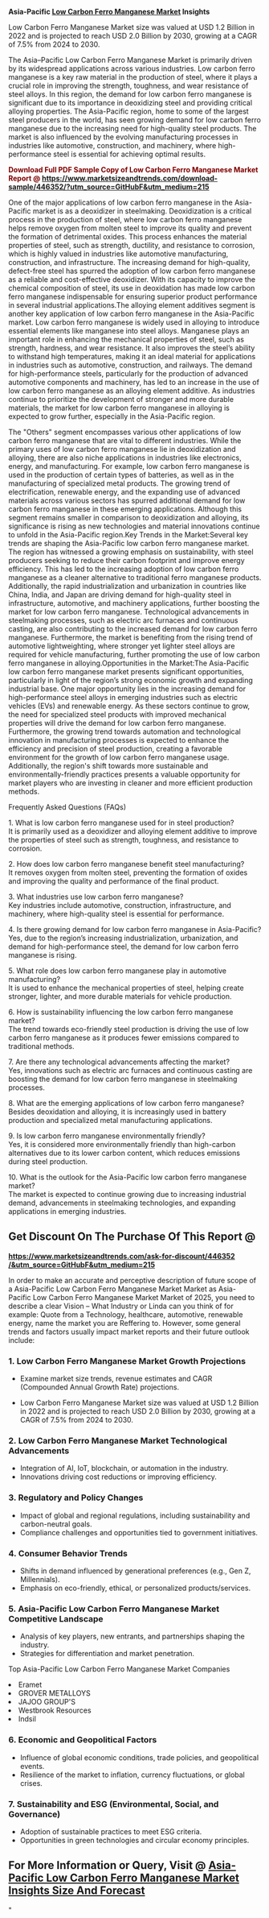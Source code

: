 <p><strong>Asia-Pacific&nbsp;<a href=""https://www.marketsizeandtrends.com/download-sample/446352/&amp;utm_source=GitHubF&amp;utm_medium=215"">Low Carbon Ferro Manganese Market</a> Insights</strong></p><p>Low Carbon Ferro Manganese Market size was valued at USD 1.2 Billion in 2022 and is projected to reach USD 2.0 Billion by 2030, growing at a CAGR of 7.5% from 2024 to 2030.</p><p><p>The Asia–Pacific Low Carbon Ferro Manganese Market is primarily driven by its widespread applications across various industries. Low carbon ferro manganese is a key raw material in the production of steel, where it plays a crucial role in improving the strength, toughness, and wear resistance of steel alloys. In this region, the demand for low carbon ferro manganese is significant due to its importance in deoxidizing steel and providing critical alloying properties. The Asia-Pacific region, home to some of the largest steel producers in the world, has seen growing demand for low carbon ferro manganese due to the increasing need for high-quality steel products. The market is also influenced by the evolving manufacturing processes in industries like automotive, construction, and machinery, where high-performance steel is essential for achieving optimal results. <br> <strong><p><strong><span style="color: #800000;">Download Full PDF Sample Copy of Low Carbon Ferro Manganese Market Report @</span>&nbsp;</strong><a href="https://www.marketsizeandtrends.com/download-sample/446352/?utm_source=GitHubF&amp;utm_medium=215" target="_blank">https://www.marketsizeandtrends.com/download-sample/446352/?utm_source=GitHubF&amp;utm_medium=215</a></p></strong></p><p>One of the major applications of low carbon ferro manganese in the Asia-Pacific market is as a deoxidizer in steelmaking. Deoxidization is a critical process in the production of steel, where low carbon ferro manganese helps remove oxygen from molten steel to improve its quality and prevent the formation of detrimental oxides. This process enhances the material properties of steel, such as strength, ductility, and resistance to corrosion, which is highly valued in industries like automotive manufacturing, construction, and infrastructure. The increasing demand for high-quality, defect-free steel has spurred the adoption of low carbon ferro manganese as a reliable and cost-effective deoxidizer. With its capacity to improve the chemical composition of steel, its use in deoxidation has made low carbon ferro manganese indispensable for ensuring superior product performance in several industrial applications.The alloying element additives segment is another key application of low carbon ferro manganese in the Asia-Pacific market. Low carbon ferro manganese is widely used in alloying to introduce essential elements like manganese into steel alloys. Manganese plays an important role in enhancing the mechanical properties of steel, such as strength, hardness, and wear resistance. It also improves the steel’s ability to withstand high temperatures, making it an ideal material for applications in industries such as automotive, construction, and railways. The demand for high-performance steels, particularly for the production of advanced automotive components and machinery, has led to an increase in the use of low carbon ferro manganese as an alloying element additive. As industries continue to prioritize the development of stronger and more durable materials, the market for low carbon ferro manganese in alloying is expected to grow further, especially in the Asia-Pacific region.<p>The "Others" segment encompasses various other applications of low carbon ferro manganese that are vital to different industries. While the primary uses of low carbon ferro manganese lie in deoxidization and alloying, there are also niche applications in industries like electronics, energy, and manufacturing. For example, low carbon ferro manganese is used in the production of certain types of batteries, as well as in the manufacturing of specialized metal products. The growing trend of electrification, renewable energy, and the expanding use of advanced materials across various sectors has spurred additional demand for low carbon ferro manganese in these emerging applications. Although this segment remains smaller in comparison to deoxidization and alloying, its significance is rising as new technologies and material innovations continue to unfold in the Asia-Pacific region.Key Trends in the Market:Several key trends are shaping the Asia-Pacific low carbon ferro manganese market. The region has witnessed a growing emphasis on sustainability, with steel producers seeking to reduce their carbon footprint and improve energy efficiency. This has led to the increasing adoption of low carbon ferro manganese as a cleaner alternative to traditional ferro manganese products. Additionally, the rapid industrialization and urbanization in countries like China, India, and Japan are driving demand for high-quality steel in infrastructure, automotive, and machinery applications, further boosting the market for low carbon ferro manganese. Technological advancements in steelmaking processes, such as electric arc furnaces and continuous casting, are also contributing to the increased demand for low carbon ferro manganese. Furthermore, the market is benefiting from the rising trend of automotive lightweighting, where stronger yet lighter steel alloys are required for vehicle manufacturing, further promoting the use of low carbon ferro manganese in alloying.Opportunities in the Market:The Asia-Pacific low carbon ferro manganese market presents significant opportunities, particularly in light of the region’s strong economic growth and expanding industrial base. One major opportunity lies in the increasing demand for high-performance steel alloys in emerging industries such as electric vehicles (EVs) and renewable energy. As these sectors continue to grow, the need for specialized steel products with improved mechanical properties will drive the demand for low carbon ferro manganese. Furthermore, the growing trend towards automation and technological innovation in manufacturing processes is expected to enhance the efficiency and precision of steel production, creating a favorable environment for the growth of low carbon ferro manganese usage. Additionally, the region's shift towards more sustainable and environmentally-friendly practices presents a valuable opportunity for market players who are investing in cleaner and more efficient production methods.<p>Frequently Asked Questions (FAQs)</p><p>1. What is low carbon ferro manganese used for in steel production? <br> It is primarily used as a deoxidizer and alloying element additive to improve the properties of steel such as strength, toughness, and resistance to corrosion.</p><p>2. How does low carbon ferro manganese benefit steel manufacturing? <br> It removes oxygen from molten steel, preventing the formation of oxides and improving the quality and performance of the final product.</p><p>3. What industries use low carbon ferro manganese? <br> Key industries include automotive, construction, infrastructure, and machinery, where high-quality steel is essential for performance.</p><p>4. Is there growing demand for low carbon ferro manganese in Asia-Pacific? <br> Yes, due to the region’s increasing industrialization, urbanization, and demand for high-performance steel, the demand for low carbon ferro manganese is rising.</p><p>5. What role does low carbon ferro manganese play in automotive manufacturing? <br> It is used to enhance the mechanical properties of steel, helping create stronger, lighter, and more durable materials for vehicle production.</p><p>6. How is sustainability influencing the low carbon ferro manganese market? <br> The trend towards eco-friendly steel production is driving the use of low carbon ferro manganese as it produces fewer emissions compared to traditional methods.</p><p>7. Are there any technological advancements affecting the market? <br> Yes, innovations such as electric arc furnaces and continuous casting are boosting the demand for low carbon ferro manganese in steelmaking processes.</p><p>8. What are the emerging applications of low carbon ferro manganese? <br> Besides deoxidation and alloying, it is increasingly used in battery production and specialized metal manufacturing applications.</p><p>9. Is low carbon ferro manganese environmentally friendly? <br> Yes, it is considered more environmentally friendly than high-carbon alternatives due to its lower carbon content, which reduces emissions during steel production.</p><p>10. What is the outlook for the Asia-Pacific low carbon ferro manganese market? <br> The market is expected to continue growing due to increasing industrial demand, advancements in steelmaking technologies, and expanding applications in emerging industries.</p></p><h2><strong>Get Discount On The Purchase Of This Report @&nbsp;</strong></h2><p><strong><a href=""https://www.marketsizeandtrends.com/ask-for-discount/446352/&amp;utm_source=GitHubF&amp;utm_medium=215"" target=""_blank"">https://www.marketsizeandtrends.com/ask-for-discount/446352<br />/&amp;utm_source=GitHubF&amp;utm_medium=215</a></strong></p><p>In order to make an accurate and perceptive description of future scope of a Asia-Pacific&nbsp;Low Carbon Ferro Manganese Market Market as Asia-Pacific&nbsp;Low Carbon Ferro Manganese Market Market of 2025, you need to describe a clear Vision &ndash; What Industry or Linda can you think of for example: Quote from a Technology, healthcare, automotive, renewable energy, name the market you are Reffering to. However, some general trends and factors usually impact market reports and their future outlook include:</p><h3>1.&nbsp;<strong>Low Carbon Ferro Manganese Market Growth Projections</strong></h3><ul><li>Examine market size trends, revenue estimates and CAGR (Compounded Annual Growth Rate) projections.</li><li><p>Low Carbon Ferro Manganese Market size was valued at USD 1.2 Billion in 2022 and is projected to reach USD 2.0 Billion by 2030, growing at a CAGR of 7.5% from 2024 to 2030.</p></li></ul><h3>2.&nbsp;<strong>Low Carbon Ferro Manganese Market Technological Advancements</strong></h3><ul><li>Integration of AI, IoT, blockchain, or automation in the industry.</li><li>Innovations driving cost reductions or improving efficiency.</li></ul><h3>3.&nbsp;<strong>Regulatory and Policy Changes</strong></h3><ul><li>Impact of global and regional regulations, including sustainability and carbon-neutral goals.</li><li>Compliance challenges and opportunities tied to government initiatives.</li></ul><h3>4.&nbsp;<strong>Consumer Behavior Trends</strong></h3><ul><li>Shifts in demand influenced by generational preferences (e.g., Gen Z, Millennials).</li><li>Emphasis on eco-friendly, ethical, or personalized products/services.</li></ul><h3>5.&nbsp;<strong>Asia-Pacific Low Carbon Ferro Manganese Market Competitive Landscape</strong></h3><ul><li>Analysis of key players, new entrants, and partnerships shaping the industry.</li><li>Strategies for differentiation and market penetration.</li></ul><p data-pm-slice=""1 1 []"">Top Asia-Pacific Low Carbon Ferro Manganese Market Companies</p><div data-test-id=""""><p><li>Eramet</li><li> GROVER METALLOYS</li><li> JAJOO GROUP'S</li><li> Westbrook Resources</li><li> Indsil</li></p></div><h3>6.&nbsp;<strong>Economic and Geopolitical Factors</strong></h3><ul><li>Influence of global economic conditions, trade policies, and geopolitical events.</li><li>Resilience of the market to inflation, currency fluctuations, or global crises.</li></ul><h3>7.&nbsp;<strong>Sustainability and ESG (Environmental, Social, and Governance)</strong></h3><ul><li>Adoption of sustainable practices to meet ESG criteria.</li><li>Opportunities in green technologies and circular economy principles.</li></ul><h2><strong>For More Information or Query, Visit @&nbsp;</strong><a href=""https://www.verifiedmarketreports.com/product/low-carbon-ferro-manganese-market/"" target=""_blank"">Asia-Pacific Low Carbon Ferro Manganese Market Insights Size And Forecast</a></h2>"
